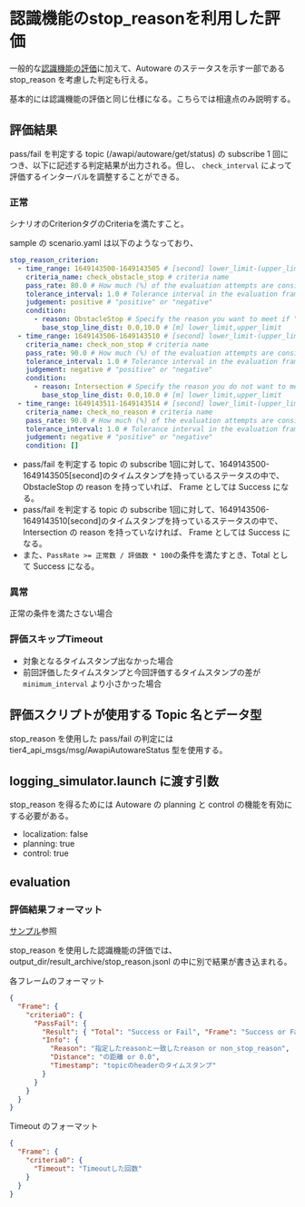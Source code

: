 # 認識機能のstop_reasonを利用した評価

一般的な[認識機能の評価](/docs/use_case/perception.ja.md)に加えて、Autoware のステータスを示す一部である stop_reason を考慮した判定も行える。

基本的には認識機能の評価と同じ仕様になる。こちらでは相違点のみ説明する。

## 評価結果

pass/fail を判定する topic (/awapi/autoware/get/status) の subscribe 1 回につき、以下に記述する判定結果が出力される。但し、 `check_interval` によって評価するインターバルを調整することができる。

### 正常

シナリオのCriterionタグのCriteriaを満たすこと。

sample の scenario.yaml は以下のようなっており、

```yaml
stop_reason_criterion:
  - time_range: 1649143500-1649143505 # [second] lower_limit-(upper_limit) [Upper limit can be omitted. If omitted value is (2 ** 63 - 1)]
    criteria_name: check_obstacle_stop # criteria name
    pass_rate: 80.0 # How much (%) of the evaluation attempts are considered successful.
    tolerance_interval: 1.0 # Tolerance interval in the evaluation frame
    judgement: positive # "positive" or "negative"
    condition:
      - reason: ObstacleStop # Specify the reason you want to meet if "stop"
        base_stop_line_dist: 0.0,10.0 # [m] lower_limit,upper_limit
  - time_range: 1649143506-1649143510 # [second] lower_limit-(upper_limit) [Upper limit can be omitted. If omitted value is (2 ** 63 - 1)]
    criteria_name: check_non_stop # criteria name
    pass_rate: 90.0 # How much (%) of the evaluation attempts are considered successful.
    tolerance_interval: 1.0 # Tolerance interval in the evaluation frame
    judgement: negative # "positive" or "negative"
    condition:
      - reason: Intersection # Specify the reason you do not want to meet if "non_stop"
        base_stop_line_dist: 0.0,10.0 # [m] lower_limit,upper_limit
  - time_range: 1649143511-1649143514 # [second] lower_limit-(upper_limit) [Upper limit can be omitted. If omitted value is (2 ** 63 - 1)]
    criteria_name: check_no_reason # criteria name
    pass_rate: 90.0 # How much (%) of the evaluation attempts are considered successful.
    tolerance_interval: 1.0 # Tolerance interval in the evaluation frame
    judgement: negative # "positive" or "negative"
    condition: []
```

- pass/fail を判定する topic の subscribe 1回に対して、1649143500-1649143505[second]のタイムスタンプを持っているステータスの中で、 ObstacleStop の reason を持っていれば、 Frame としては Success になる。
- pass/fail を判定する topic の subscribe 1回に対して、1649143506-1649143510[second]のタイムスタンプを持っているステータスの中で、Intersection の reason を持っていなければ、 Frame としては Success になる。
- また、`PassRate >= 正常数 / 評価数 * 100`の条件を満たすとき、Total として Success になる。

### 異常

正常の条件を満たさない場合

### 評価スキップTimeout

- 対象となるタイムスタンプ出なかった場合
- 前回評価したタイムスタンプと今回評価するタイムスタンプの差が `minimum_interval` より小さかった場合

## 評価スクリプトが使用する Topic 名とデータ型

stop_reason を使用した pass/fail の判定には tier4_api_msgs/msg/AwapiAutowareStatus 型を使用する。

## logging_simulator.launch に渡す引数

stop_reason を得るためには Autoware の planning と control の機能を有効にする必要がある。

- localization: false
- planning: true
- control: true

## evaluation

### 評価結果フォーマット

[サンプル](https://github.com/tier4/driving_log_replayer_v2/blob/develop/sample/perception/result_stop_reason.json)参照

stop_reason を使用した認識機能の評価では、output_dir/result_archive/stop_reason.jsonl の中に別で結果が書き込まれる。

各フレームのフォーマット

```json
{
  "Frame": {
    "criteria0": {
      "PassFail": {
        "Result": { "Total": "Success or Fail", "Frame": "Success or Fail" },
        "Info": {
          "Reason": "指定したreasonと一致したreason or non_stop_reason",
          "Distance": "の距離 or 0.0",
          "Timestamp": "topicのheaderのタイムスタンプ"
        }
      }
    }
  }
}
```

Timeout のフォーマット

```json
{
  "Frame": {
    "criteria0": {
      "Timeout": "Timeoutした回数"
    }
  }
}
```
